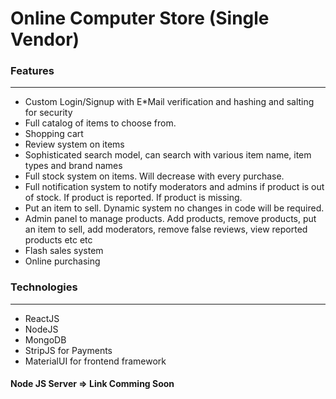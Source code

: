 # Online Computer Store (Single Vendor)

### Features
-----------------------------------------
* Custom Login/Signup with E*Mail verification and hashing and salting for security
* Full catalog of items to choose from.
* Shopping cart
* Review system on items
* Sophisticated search model, can search with various item name, item types and brand names
* Full stock system on items. Will decrease with every purchase.
* Full notification system to notify moderators and admins if product is out of stock. If product is reported. If product is missing.
* Put an item to sell. Dynamic system no changes in code will be required.
* Admin panel to manage products. Add products, remove products, put an item to sell, add moderators, remove false reviews,  view reported products etc etc
* Flash sales system
* Online purchasing

### Technologies
---------------------------------------------
* ReactJS
* NodeJS
* MongoDB
* StripJS for Payments
* MaterialUI for frontend framework

#### Node JS Server => Link Comming Soon